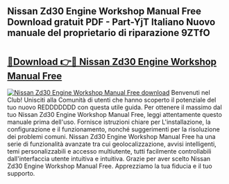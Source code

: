 ## Nissan Zd30 Engine Workshop Manual Free Download gratuit PDF - Part-YjT Italiano Nuovo manuale del proprietario di riparazione 9ZTfO

# <h2><a href="http://dfeoc3y.blite.top/?on=Nissan+Zd30+Engine+Workshop+Manual+Free">🔗Download 👉🔴 Nissan Zd30 Engine Workshop Manual Free</a></h2>

[![Nissan Zd30 Engine Workshop Manual Free download](https://i.imgur.com/lujVjoI.png)](http://dfeoc3y.blite.top/?on=Nissan+Zd30+Engine+Workshop+Manual+Free)
Benvenuti nel Club! Unisciti alla Comunità di utenti che hanno scoperto il potenziale del tuo nuovo REDDDDDDD con questa utile guida. Per ottenere il massimo dal tuo Nissan Zd30 Engine Workshop Manual Free, leggi attentamente questo manuale prima dell'uso. Fornisce istruzioni chiare per L'installazione, la configurazione e il funzionamento, nonché suggerimenti per la risoluzione dei problemi comuni. Nissan Zd30 Engine Workshop Manual Free ha una serie di funzionalità avanzate tra cui geolocalizzazione, avvisi intelligenti, temi personalizzabili e accesso multiutente, tutti facilmente controllabili dall'interfaccia utente intuitiva e intuitiva. Grazie per aver scelto Nissan Zd30 Engine Workshop Manual Free. Apprezziamo la tua fiducia e il tuo supporto.
